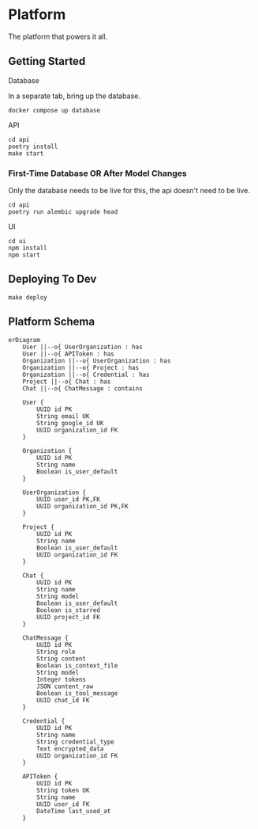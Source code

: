 # Platform

The platform that powers it all.

## Getting Started

Database

In a separate tab, bring up the database.

```
docker compose up database
```

API

```
cd api
poetry install
make start
```

### First-Time Database OR After Model Changes

Only the database needs to be live for this, the api doesn't need to be live.

```
cd api
poetry run alembic upgrade head
```

UI

```
cd ui
npm install
npm start
```

## Deploying To Dev

`make deploy`


## Platform Schema

```mermaid
erDiagram
    User ||--o{ UserOrganization : has
    User ||--o{ APIToken : has
    Organization ||--o{ UserOrganization : has
    Organization ||--o{ Project : has
    Organization ||--o{ Credential : has
    Project ||--o{ Chat : has
    Chat ||--o{ ChatMessage : contains

    User {
        UUID id PK
        String email UK
        String google_id UK
        UUID organization_id FK
    }

    Organization {
        UUID id PK
        String name
        Boolean is_user_default
    }

    UserOrganization {
        UUID user_id PK,FK
        UUID organization_id PK,FK
    }

    Project {
        UUID id PK
        String name
        Boolean is_user_default
        UUID organization_id FK
    }

    Chat {
        UUID id PK
        String name
        String model
        Boolean is_user_default
        Boolean is_starred
        UUID project_id FK
    }

    ChatMessage {
        UUID id PK
        String role
        String content
        Boolean is_context_file
        String model
        Integer tokens
        JSON content_raw
        Boolean is_tool_message
        UUID chat_id FK
    }

    Credential {
        UUID id PK
        String name
        String credential_type
        Text encrypted_data
        UUID organization_id FK
    }

    APIToken {
        UUID id PK
        String token UK
        String name
        UUID user_id FK
        DateTime last_used_at
    }
```

